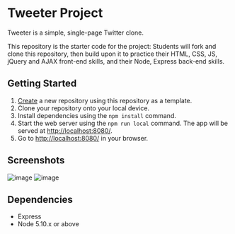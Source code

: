 # Tweeter Project

Tweeter is a simple, single-page Twitter clone.

This repository is the starter code for the project: Students will fork and clone this repository, then build upon it to practice their HTML, CSS, JS, jQuery and AJAX front-end skills, and their Node, Express back-end skills.

## Getting Started

1. [Create](https://docs.github.com/en/repositories/creating-and-managing-repositories/creating-a-repository-from-a-template) a new repository using this repository as a template.
2. Clone your repository onto your local device.
3. Install dependencies using the `npm install` command.
3. Start the web server using the `npm run local` command. The app will be served at <http://localhost:8080/>.
4. Go to <http://localhost:8080/> in your browser.


## Screenshots
![image](https://user-images.githubusercontent.com/118832707/222726437-6c77e369-1450-4a86-974d-4e5d078aafa0.png)
![image](https://user-images.githubusercontent.com/118832707/222726535-a3a2c93f-4b57-4d12-90ab-20928fcde6b8.png)


## Dependencies

- Express
- Node 5.10.x or above

